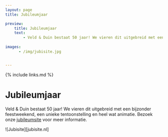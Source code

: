 ```yaml
---
layout: page
title: Jubileumjaar

preview:
    title: Jubileumjaar
    text: 
        - Veld & Duin bestaat 50 jaar! We vieren dit uitgebreid met een bijzonder feestweekend, een unieke tentoonstelling en heel wat animatie.
        
images:
      - /img/jubisite.jpg


---
```


{% include links.md %}

# Jubileumjaar

Veld & Duin bestaat 50 jaar! We vieren dit uitgebreid met een bijzonder feestweekend, een unieke tentoonstelling en heel wat animatie. Bezoek onze [jubileumsite](http://www.veldenduin.be/jubileum/nl) voor meer informatie. 

![Jubisite][jubisite.nl]